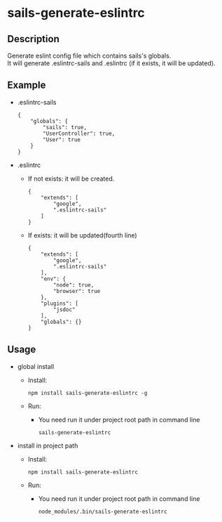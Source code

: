 # sails-generate-eslintrc

## Description
Generate eslint config file which contains sails's globals.<br/>
It will generate .eslintrc-sails and .eslintrc (if it exists, it will be updated).

## Example
- .eslintrc-sails
    ```
    {
        "globals": {
            "sails": true,
            "UserController": true,
            "User": true
        }
    }
    ```

- .eslintrc
    + If not exists: it will be created.
        ```
        {
            "extends": [
                "google",
                ".eslintrc-sails"
            ]
        }
        ```

    + If exists: it will be updated(fourth line)
        ```
        {
            "extends": [
                "google",
                ".eslintrc-sails"
            ],
            "env": {
                "node": true,
                "browser": true
            },
            "plugins": [
                "jsdoc"
            ],
            "globals": {}
        }  
        ```  

## Usage
- global install
    + Install:
        ```
        npm install sails-generate-eslintrc -g
        ```

    + Run:
        * You need run it under project root path in command line

            ```
            sails-generate-eslintrc
            ```

- install in project path
    + Install:
        ```
        npm install sails-generate-eslintrc
        ```

    + Run:
        * You need run it under project root path in command line

            ```
            node_modules/.bin/sails-generate-eslintrc
            ```
